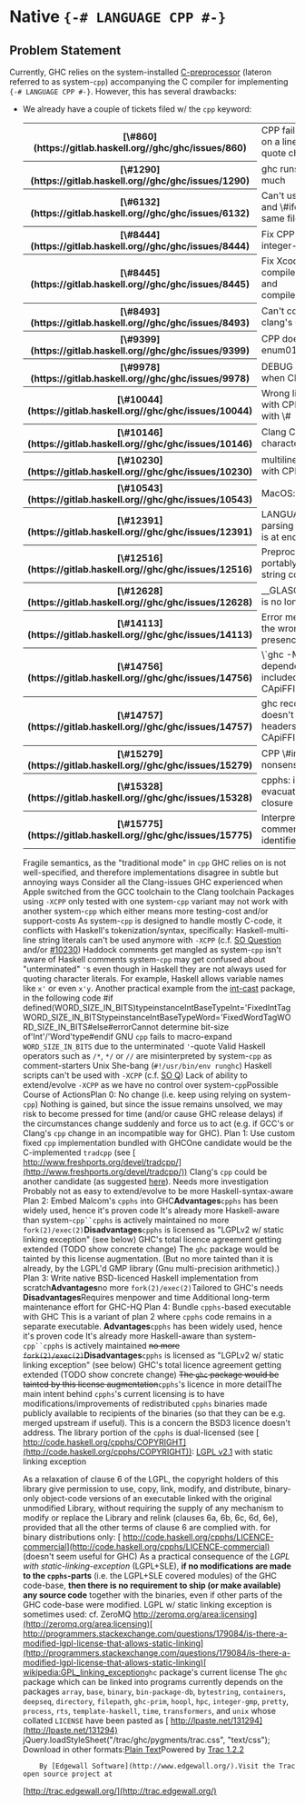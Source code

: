 # Native `{-# LANGUAGE CPP #-}`

## Problem Statement


Currently, GHC relies on the system-installed [ C-preprocessor](http://en.wikipedia.org/wiki/C_preprocessor) (lateron referred to as system-`cpp`) accompanying the C compiler for implementing `{-# LANGUAGE CPP #-}`. However, this has several drawbacks:

- We already have a couple of tickets filed w/ the `cpp` keyword: 

  <table><tr><th>[\#860](https://gitlab.haskell.org//ghc/ghc/issues/860)</th>
  <td>CPP fails when a macro is used on a line containing a single quote character</td></tr>
  <tr><th>[\#1290](https://gitlab.haskell.org//ghc/ghc/issues/1290)</th>
  <td>ghc runs preprocessor too much</td></tr>
  <tr><th>[\#6132](https://gitlab.haskell.org//ghc/ghc/issues/6132)</th>
  <td>Can't use both shebang line and \#ifdef declarations in the same file.</td></tr>
  <tr><th>[\#8444](https://gitlab.haskell.org//ghc/ghc/issues/8444)</th>
  <td>Fix CPP issue with Xcode5 in integer-simple</td></tr>
  <tr><th>[\#8445](https://gitlab.haskell.org//ghc/ghc/issues/8445)</th>
  <td>Fix Xcode5 CPP issue with compiler/deSugar/DsBinds.lhs and compiler/utils/FastString.lhs</td></tr>
  <tr><th>[\#8493](https://gitlab.haskell.org//ghc/ghc/issues/8493)</th>
  <td>Can't compile happy + ghc with clang's CPP</td></tr>
  <tr><th>[\#9399](https://gitlab.haskell.org//ghc/ghc/issues/9399)</th>
  <td>CPP does not process test case enum01.hs correctly</td></tr>
  <tr><th>[\#9978](https://gitlab.haskell.org//ghc/ghc/issues/9978)</th>
  <td>DEBUG is always replaced as 1 when CPP pragma is on</td></tr>
  <tr><th>[\#10044](https://gitlab.haskell.org//ghc/ghc/issues/10044)</th>
  <td>Wrong line number reported with CPP and line beginning with \#</td></tr>
  <tr><th>[\#10146](https://gitlab.haskell.org//ghc/ghc/issues/10146)</th>
  <td>Clang CPP adds extra newline character</td></tr>
  <tr><th>[\#10230](https://gitlab.haskell.org//ghc/ghc/issues/10230)</th>
  <td>multiline literals doesn't work with CPP extension.</td></tr>
  <tr><th>[\#10543](https://gitlab.haskell.org//ghc/ghc/issues/10543)</th>
  <td>MacOS: validate fails on \\u</td></tr>
  <tr><th>[\#12391](https://gitlab.haskell.org//ghc/ghc/issues/12391)</th>
  <td>LANGUAGE CPP messes up parsing when backslash like \\\\ is at end of line (eol)</td></tr>
  <tr><th>[\#12516](https://gitlab.haskell.org//ghc/ghc/issues/12516)</th>
  <td>Preprocessing: no way to portably use stringize and string concatenation</td></tr>
  <tr><th>[\#12628](https://gitlab.haskell.org//ghc/ghc/issues/12628)</th>
  <td>__GLASGOW_HASKELL_LLVM__ is no longer an Int</td></tr>
  <tr><th>[\#14113](https://gitlab.haskell.org//ghc/ghc/issues/14113)</th>
  <td>Error message carets point at the wrong places in the presence of CPP macros</td></tr>
  <tr><th>[\#14756](https://gitlab.haskell.org//ghc/ghc/issues/14756)</th>
  <td>\`ghc -M\` doesn't emit dependencies for header files included either via CPP or CApiFFI</td></tr>
  <tr><th>[\#14757](https://gitlab.haskell.org//ghc/ghc/issues/14757)</th>
  <td>ghc recompilation check doesn't take into account headers directly included by CApiFFI</td></tr>
  <tr><th>[\#15279](https://gitlab.haskell.org//ghc/ghc/issues/15279)</th>
  <td>CPP \#includes may result in nonsensical SrcSpans</td></tr>
  <tr><th>[\#15328](https://gitlab.haskell.org//ghc/ghc/issues/15328)</th>
  <td>cpphs: internal error: evacuate(static): strange closure type 8440</td></tr>
  <tr><th>[\#15775](https://gitlab.haskell.org//ghc/ghc/issues/15775)</th>
  <td>Interpreter is treating a comment character as an identifier character.</td></tr></table>

  Fragile semantics, as the "traditional mode" in `cpp` GHC relies on is not well-specified, and therefore implementations disagree in subtle but annoying ways
  Consider all the Clang-issues GHC experienced when Apple switched from the GCC toolchain to the Clang toolchain
  Packages using `-XCPP` only tested with one system-`cpp` variant may not work with another system-`cpp` which either means more testing-cost and/or support-costs
  As system-`cpp` is designed to handle mostly C-code, it conflicts with Haskell's tokenization/syntax, specifically:
  Haskell-multi-line string literals can't be used anymore with `-XCPP` (c.f. [ SO Question](http://stackoverflow.com/questions/2549167/cpp-extension-and-multiline-literals-in-haskell) and/or [\#10230](https://gitlab.haskell.org//ghc/ghc/issues/10230))
  Haddock comments get mangled as system-`cpp` isn't aware of Haskell comments
  system-`cpp` may get confused about "unterminated" `'`s even though in Haskell they are not always used for quoting character literals. For example, Haskell allows variable names like `x'` or even `x'y`.  Another practical example from the [ int-cast](http://hackage.haskell.org/package/int-cast) package, in the following code
  \#if defined(WORD_SIZE_IN_BITS)typeinstanceIntBaseTypeInt='FixedIntTagWORD_SIZE_IN_BITStypeinstanceIntBaseTypeWord='FixedWordTagWORD_SIZE_IN_BITS\#else\#errorCannot determine bit-size of'Int'/'Word'type\#endif
  GNU `cpp` fails to macro-expand `WORD_SIZE_IN_BITS` due to the unterminated `'`-quote
  Valid Haskell operators such as `/*`, `*/` or `//` are misinterpreted by system-`cpp` as comment-starters
  Unix She-bang (`#!/usr/bin/env runghc`) Haskell scripts can't be used with `-XCPP` (c.f. [ SO Q](http://stackoverflow.com/questions/8177950/how-can-i-load-a-runhaskell-script-without-a-hs-extension-with-ghci))
  Lack of ability to extend/evolve `-XCPP` as we have no control over system-`cpp`Possible Course of ActionsPlan 0: No change (i.e. keep using relying on system-`cpp`)
  Nothing is gained, but since the issue remains unsolved, we may risk to become pressed for time (and/or cause GHC release delays) if the circumstances change suddenly and force us to act (e.g. if GCC's or Clang's `cpp` change in an incompatible way for GHC).
  Plan 1: Use custom fixed `cpp` implementation bundled with GHCOne candidate would be the C-implemented `tradcpp` (see [ http://www.freshports.org/devel/tradcpp/](http://www.freshports.org/devel/tradcpp/))
  Clang's `cpp` could be another candidate (as suggested [ here](http://permalink.gmane.org/gmane.comp.lang.haskell.cafe/116403)). Needs more investigation
  Probably not as easy to extend/evolve to be more Haskell-syntax-aware
  Plan 2: Embed Malcom's `cpphs` into GHC**Advantages**`cpphs` has been widely used, hence it's proven code
  It's already more Haskell-aware than system-`cpp``cpphs` is actively maintained
  no more `fork(2)/exec(2)`**Disadvantages**`cpphs` is licensed as "LGPLv2 w/ static linking exception" (see below)
  GHC's total licence agreement getting extended (TODO show concrete change)
  The `ghc` package would be tainted by this license augmentation. (But no more tainted than it is already, by the LGPL'd GMP library (Gnu multi-precision arithmetic).)
  Plan 3: Write native BSD-licenced Haskell implementation from scratch**Advantages**no more `fork(2)/exec(2)`Tailored to GHC's needs
  **Disadvantages**Requires menpower and time
  Additional long-term maintenance effort for GHC-HQ
  Plan 4: Bundle `cpphs`-based executable with GHC
  This is a variant of plan 2 where `cpphs` code remains in a separate executable.
  **Advantages**`cpphs` has been widely used, hence it's proven code
  It's already more Haskell-aware than system-`cpp``cpphs` is actively maintained
  ~~no more `fork(2)/exec(2)`~~**Disadvantages**`cpphs` is licensed as "LGPLv2 w/ static linking exception" (see below)
  GHC's total licence agreement getting extended (TODO show concrete change)
  ~~The `ghc` package would be tainted by this license augmentation~~`cpphs`'s licence in more detailThe main intent behind `cpphs`'s current licensing is to have modifications/improvements of redistributed `cpphs` binaries made publicly available to recipients of the binaries (so that they can be e.g. merged upstream if useful). This is a concern the BSD3 licence doesn't address.
  The library portion of the `cpphs` is dual-licensed (see [ http://code.haskell.org/cpphs/COPYRIGHT](http://code.haskell.org/cpphs/COPYRIGHT)):
  [ LGPL v2.1](https://www.gnu.org/licenses/lgpl-2.1.html) with static linking exception

  As a relaxation of clause 6 of the LGPL, the copyright holders of this library give permission to use, copy, link, modify, and distribute, binary-only object-code versions of an executable linked with the original unmodified Library, without requiring the supply of any mechanism to modify or replace the Library and relink (clauses 6a, 6b, 6c, 6d, 6e), provided that all the other terms of clause 6 are complied with.
  for binary distributions only: [ http://code.haskell.org/cpphs/LICENCE-commercial](http://code.haskell.org/cpphs/LICENCE-commercial) (doesn't seem useful for GHC)
  As a practical consequence of the *LGPL with static-linking-exception* (LGPL+SLE), **if no modifications are made to the `cpphs`-parts** (i.e. the LGPL+SLE covered modules) of the GHC code-base, **then there is no requirement to ship (or make available) any source code** together with the binaries, even if other parts of the GHC code-base were modified.
  LGPL w/ static linking exception is sometimes used: cf. ZeroMQ [ http://zeromq.org/area:licensing](http://zeromq.org/area:licensing)[ http://programmers.stackexchange.com/questions/179084/is-there-a-modified-lgpl-license-that-allows-static-linking](http://programmers.stackexchange.com/questions/179084/is-there-a-modified-lgpl-license-that-allows-static-linking)[ wikipedia:GPL_linking_exception](http://en.wikipedia.org/wiki/GPL_linking_exception)`ghc` package's current license
  The `ghc` package which can be linked into programs currently depends on the packages
  `array`, `base`, `binary`, `bin-package-db`, `bytestring`, `containers`, `deepseq`, `directory`, `filepath`, `ghc-prim`, `hoopl`, `hpc`, `integer-gmp`, `pretty`, `process`, `rts`, `template-haskell`, `time`, `transformers`, and `unix` whose collated `LICENSE` have been pasted as [ http://lpaste.net/131294](http://lpaste.net/131294)
          jQuery.loadStyleSheet("/trac/ghc/pygments/trac.css", "text/css");
      Download in other formats:[Plain Text](/trac/ghc/wiki/Proposal/NativeCpp?version=16&format=txt)[](http://trac.edgewall.org/)Powered by [Trac 1.2.2](/trac/ghc/about)

          By [Edgewall Software](http://www.edgewall.org/).Visit the Trac open source project at
  [http://trac.edgewall.org/](http://trac.edgewall.org/)
